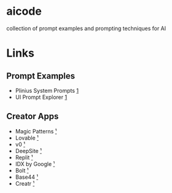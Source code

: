 # aicode

collection of prompt examples and prompting techniques for AI

# Links

## Prompt Examples

- Plinius System Prompts [1](https://github.com/elder-plinius/CL4R1T4S)
- UI Prompt Explorer [1](https://uiprompt.art/)

## Creator Apps

- Magic Patterns [¹](https://www.magicpatterns.com/)
- Lovable [¹](https://lovable.dev/)
- v0 [¹](https://v0.dev/)
- DeepSite [¹](https://huggingface.co/spaces/enzostvs/deepsite)
- Replit [¹](https://replit.com/)
- IDX by Google [¹](https://idx.google.com/templates)
- Bolt [¹](https://bolt.new)
- Base44 [¹](https://base44.com/)
- Creatr [¹](https://getcreatr.com/)
